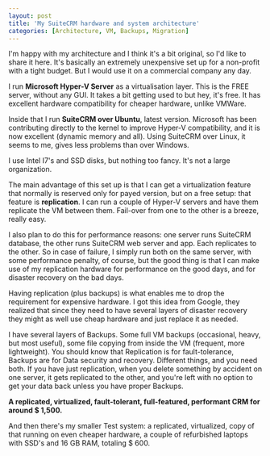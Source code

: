 ```yaml
---
layout: post
title: 'My SuiteCRM hardware and system architecture'
categories: [Architecture, VM, Backups, Migration]
---
```


I'm happy with my architecture and I think it's a bit original, so I'd like to share it here. It's basically an extremely unexpensive set up for a non-profit with a tight budget. But I would use it on a commercial company any day.

I run **Microsoft Hyper-V Server** as a virtualisation layer. This is the FREE server, without any GUI. It takes a bit getting used to but hey, it's free. It has excellent hardware compatibility for cheaper hardware, unlike VMWare.

Inside that I run **SuiteCRM over Ubuntu**, latest version. Microsoft has been contributing directly to the kernel to improve Hyper-V compatibility, and it is now excellent (dynamic memory and all). Using SuiteCRM over Linux, it seems to me, gives less problems than over Windows.

I use Intel I7's and SSD disks, but nothing too fancy. It's not a large organization.

The main advantage of this set up is that I can get a virtualization feature that normally is reserved only for payed version, but on a free setup: that feature is **replication**. I can run a couple of Hyper-V servers and have them replicate the VM between them. Fail-over from one to the other is a breeze, really easy.

I also plan to do this for performance reasons: one server runs SuiteCRM database, the other runs SuiteCRM web server and app. Each replicates to the other. So in case of failure, I simply run both on the same server, with some performance penalty, of course, but the good thing is that I can make use of my replication hardware for performance on the good days, and for disaster recovery on the bad days.

Having replication (plus backups) is what enables me to drop the requirement for expensive hardware. I got this idea from Google, they realized that since they need to have several layers of disaster recovery they might as well use cheap hardware and just replace it as needed.

I have several layers of Backups. Some full VM backups (occasional, heavy, but most useful), some file copying from inside the VM (frequent, more lightweight). You should know that Replication is for fault-tolerance, Backups are for Data security and recovery. Different things, and you need both. If you have just replication, when you delete something by accident on one server, it gets replicated to the other, and you're left with no option to get your data back unless you have proper Backups.

**A replicated, virtualized, fault-tolerant, full-featured, performant CRM for around $ 1,500.**

And then there's my smaller Test system: a replicated, virtualized, copy of that running on even cheaper hardware, a couple of refurbished laptops with SSD's and 16 GB RAM, totaling $ 600. 
